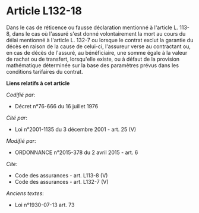 # Article L132-18

Dans le cas de réticence ou fausse déclaration mentionné à l'article L. 113-8, dans le cas où l'assuré s'est donné
volontairement la mort au cours du délai mentionné à l'article L. 132-7 ou lorsque le contrat exclut la garantie du décès en
raison de la cause de celui-ci, l'assureur verse au contractant ou, en cas de décès de l'assuré, au bénéficiaire, une somme
égale à la valeur de rachat ou de transfert, lorsqu'elle existe, ou à défaut de la provision mathématique déterminée sur la
base des paramètres prévus dans les conditions tarifaires du contrat.

**Liens relatifs à cet article**

_Codifié par_:

  - Décret n°76-666 du 16 juillet 1976

_Cité par_:

  - Loi n°2001-1135 du 3 décembre 2001 - art. 25 (V)

_Modifié par_:

  - ORDONNANCE n°2015-378 du 2 avril 2015 - art. 6

_Cite_:

  - Code des assurances - art. L113-8 (V)
  - Code des assurances - art. L132-7 (V)

_Anciens textes_:

  - Loi n°1930-07-13 art. 73
